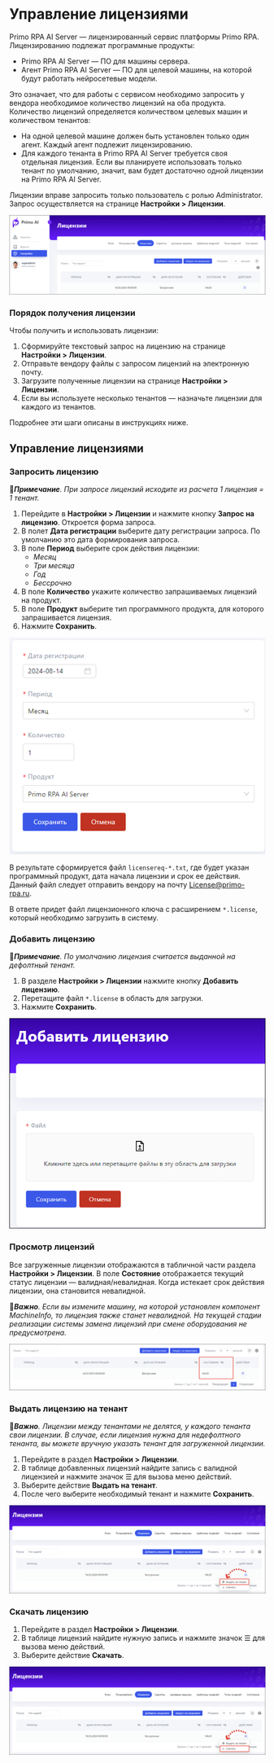 # Управление лицензиями

Primo RPA AI Server — лицензированный сервис платформы Primo RPA. Лицензированию подлежат программные продукты:
* Primo RPA AI Server — ПО для машины сервера.
* Агент Primo RPA AI Server — ПО для целевой машины, на которой будут работать нейросетевые модели.

Это означает, что для работы с сервисом необходимо запросить у вендора необходимое количество лицензий на оба продукта. Количество лицензий определяется количеством целевых машин и количеством тенантов:
* На одной целевой машине должен быть установлен только один агент. Каждый агент подлежит лицензированию.
* Для каждого тенанта в Primo RPA AI Server требуется своя отдельная лицензия. Если вы планируете использовать только тенант по умолчанию, значит, вам будет достаточно одной лицензии на Primo RPA AI Server.

Лицензии вправе запросить только пользователь с ролью Administrator. Запрос осуществляется на странице **Настройки > Лицензии**. 

![](<../../../.gitbook/assets1/primo-ai/licenses.png>)

### Порядок получения лицензии 
Чтобы получить и использовать лицензии:
1. Сформируйте текстовый запрос на лицензию на странице **Настройки > Лицензии**.
1. Отправьте вендору файлы с запросом лицензий на электронную почту.
2. Загрузите полученные лицензии на странице **Настройки > Лицензии**.
3. Если вы используете несколько тенантов — назначьте лицензии для каждого из тенантов. 

Подробнее эти шаги описаны в инструкциях ниже.


## Управление лицензиями

### Запросить лицензию

:large_blue_diamond:***Примечание**. При запросе лицензий исходите из расчета 1 лицензия = 1 тенант.*

1. Перейдите в **Настройки > Лицензии** и нажмите кнопку **Запрос на лицензию**. Откроется форма запроса.
1. В полет **Дата регистрации** выберите дату регистрации запроса. По умолчанию это дата формирования запроса.
1. В поле **Период** выберите срок действия лицензии:
   * *Месяц*
   * *Три месяца*
   * *Год*
   * *Бессрочно*
1. В поле **Количество** укажите количество запрашиваемых лицензий на продукт.
1. В поле **Продукт** выберите тип программного продукта, для которого запрашивается лицензия.
1. Нажмите **Сохранить**.
   
![](<../../../.gitbook/assets1/primo-ai/admin/license-request.png>)

В результате сформируется файл `licensereq-*.txt`, где будет указан программный продукт, дата начала лицензии и срок ее действия. Данный файл следует отправить вендору на почту License@primo-rpa.ru. 

В ответе придет файл лицензионного ключа с расширением `*.license`, который необходимо загрузить в систему.

### Добавить лицензию

:large_blue_diamond:***Примечание**. По умолчанию лицензия считается выданной на дефолтный тенант.*

1. В разделе **Настройки > Лицензии** нажмите кнопку **Добавить лицензию**.
1. Перетащите файл `*.license` в область для загрузки.
1. Нажмите **Сохранить**.

![](<../../../.gitbook/assets1/primo-ai/licenses-create.png>)


### Просмотр лицензий

Все загруженные лицензии отображаются в табличной части раздела **Настройки > Лицензии**. В поле **Состояние** отображается текущий статус лицензии — валидная/невалидная. Когда истекает срок действия лицензии, она становится невалидной.

:large_orange_diamond:***Важно**. Если вы измените машину, на которой установлен компонент MachineInfo, то лицензия также станет невалидной. На текущей стадии реализации системы замена лицензий при смене оборудования не предусмотрена.*

![](<../../../.gitbook/assets1/primo-ai/valid-lisenses.png>)


### Выдать лицензию на тенант

:large_orange_diamond:***Важно**. Лицензии между тенантами не делятся, у каждого тенанта свои лицензии. В случае, если лицензия нужна для недефолтного тенанта, вы можете вручную указать тенант для загруженной лицензии.*

1. Перейдите в раздел **Настройки > Лицензии**.
1. В таблице добавленных лицензий найдите запись с валидной лицензией и нажмите значок ☰ для вызова меню действий.
2. Выберите действие **Выдать на тенант**.
3. После чего выберите необходимый тенант и нажмите **Сохранить**.

![](<../../../.gitbook/assets1/primo-ai/licenses-set-tenant.png>)


### Скачать лицензию

1. Перейдите в раздел **Настройки > Лицензии**.
1. В таблице лицензий найдите нужную запись и нажмите значок ☰ для вызова меню действий.
1. Выберите действие **Скачать**.

![](<../../../.gitbook/assets1/primo-ai/licenses-download.png>)




